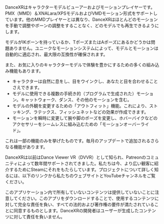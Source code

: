 DanceXRはキャラクターモデルビューアーおよびモーションプレイヤーです。PMX（MMD）＆XNALara/XPSモデルおよびVMDモーション形式をサポートしています。他のMMDプレイヤーとは異なり、DanceXRはほとんどのモーションを手動で調整やボーンの調整をすることなく、どのモデルでも再生できるようにします。

モデルがIKボーンを持っているか、TポーズまたはAポーズにあるかどうかは問題ありません。ユニークなモーションシステムによって、モデルとモーションは自動的に適応され、最大限の互換性が確保されます。

また、お気に入りのキャラクターモデルで体験を豊かにするための多くの組み込み機能もあります。
* キャラクターは自然に息をし、目をウインクし、あなたと目を合わせることさえできます。
* モデルに使用できる複数の手続き的（プログラムで生成された）モーション。キャットウォーク、ダンス、その他のモーションを含む。
* モデルの外観を変更するための「アウトフィット」機能。これにより、ストッキング、ラテックス、フィッシュネットなどの効果が作成できます。
* モーションを瞬時に変更して腕や脚のポーズを変更し、ホバーバイクなどのアクセサリーをシームレスに組み込むための「モーションオーバーライド」。

これは一部の機能のみを挙げたものです。毎月のアップデートで追加されるさらなる機能があります。

DanceXRは以前はDance Viewer VR（DVVR）として知られ、Patreonのコミュニティによって数年間サポートされてきました。私たちは今、より広い観客に紹介するためにSteamにそれをもたらしています。プロジェクトについて詳しく知るには、以下のリンクから私たちのウェブサイトとYouTubeチャンネルをご覧ください。

このアプリケーション内で所有していないコンテンツは提供していないことに注意してください。このアプリをダウンロードすることで、使用するコンテンツに対して完全な責任を負い、すべての法的および著作権の要件が満たされていることに同意するものとします。DanceXRの開発者はユーザーが生成したコンテンツに対して責任を負いません。